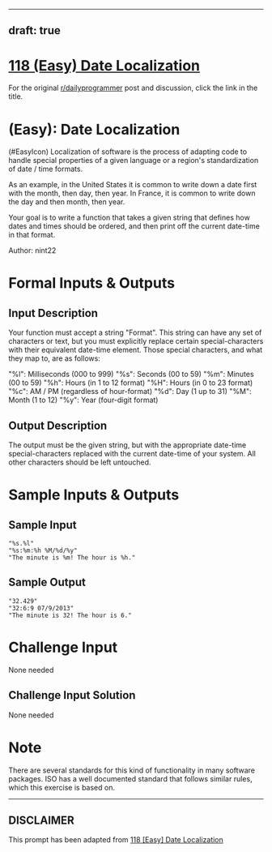---
draft: true
----

# [118 (Easy) Date Localization](https://www.reddit.com/r/dailyprogrammer/comments/16z9oj/012113_challenge_118_easy_date_localization/)

For the original [r/dailyprogrammer](https://www.reddit.com/r/dailyprogrammer/) post and discussion, click the link in the title.

#  (Easy): Date Localization
(#EasyIcon)
Localization of software is the process of adapting code to handle special properties of a given language or a region's standardization of date / time formats.

As an example, in the United States it is common to write down a date first with the month, then day, then year. In France, it is common to write down the day and then month, then year.

Your goal is to write a function that takes a given string that defines how dates and times should be ordered, and then print off the current date-time in that format.

Author: nint22

# Formal Inputs & Outputs
## Input Description
Your function must accept a string "Format". This string can have any set of characters or text, but you must explicitly replace certain special-characters with their equivalent date-time element. Those special characters, and what they map to, are as follows:

"%l": Milliseconds (000 to 999)
"%s": Seconds (00 to 59)
"%m": Minutes (00 to 59)
"%h": Hours (in 1 to 12 format)
"%H": Hours (in 0 to 23 format)
"%c": AM / PM (regardless of hour-format)
"%d": Day (1 up to 31)
"%M": Month (1 to 12)
"%y": Year (four-digit format)

## Output Description
The output must be the given string, but with the appropriate date-time special-characters replaced with the current date-time of your system. All other characters should be left untouched.

# Sample Inputs & Outputs
## Sample Input

```
"%s.%l"
"%s:%m:%h %M/%d/%y"
"The minute is %m! The hour is %h."
```
## Sample Output

```
"32.429"
"32:6:9 07/9/2013"
"The minute is 32! The hour is 6."
```
# Challenge Input
None needed

## Challenge Input Solution
None needed

# Note
There are several standards for this kind of functionality in many software packages. ISO has a well documented standard that follows similar rules, which this exercise is based on.


----
## **DISCLAIMER**
This prompt has been adapted from [118 [Easy] Date Localization](https://www.reddit.com/r/dailyprogrammer/comments/16z9oj/012113_challenge_118_easy_date_localization/
)
